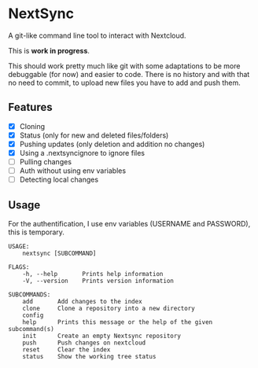 # NextSync

A git-like command line tool to interact with Nextcloud.

This is **work in progress**.

This should work pretty much like git with some adaptations to be more debuggable (for now) and easier to code. There is no history and with that no need to commit, to upload new files you have to add and push them.

## Features

- [x] Cloning
- [x] Status (only for new and deleted files/folders)
- [x] Pushing updates (only deletion and addition no changes)
- [x] Using a .nextsyncignore to ignore files
- [ ] Pulling changes
- [ ] Auth without using env variables
- [ ] Detecting local changes

## Usage

For the authentification, I use env variables (USERNAME and PASSWORD), this is temporary.

```
USAGE:
    nextsync [SUBCOMMAND]

FLAGS:
    -h, --help       Prints help information
    -V, --version    Prints version information

SUBCOMMANDS:
    add       Add changes to the index
    clone     Clone a repository into a new directory
    config
    help      Prints this message or the help of the given subcommand(s)
    init      Create an empty Nextsync repository
    push      Push changes on nextcloud
    reset     Clear the index
    status    Show the working tree status
```
